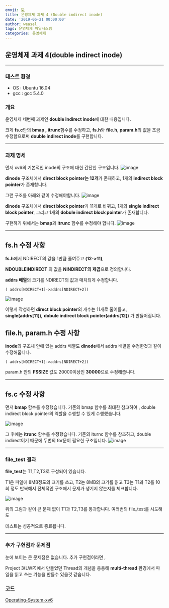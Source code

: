 ```yaml
---
emoji: 💻
title: 운영체제 과제 4 (Double indirect inode)
date: '2019-06-21 00:00:00'
author: weasel
tags: 운영체제 파일시스템
categories: 운영체제
---
```

운영체제 과제 4(double indirect inode)
---
---
### 테스트 환경
- OS : Ubuntu 16.04
- gcc : gcc 5.4.0


### 개요
운영체제 네번째 과제인 **double indirect inode**에 대한 내용입니다.

크게 **fs.c**안의 **bmap , itrunc**함수를 수정하고, **fs.h**와 **file.h**, **param.h**의 값을 조금 수정함으로써 **double indirect inode**를 구현합니다.

---

### 과제 명세
먼저 xv6의 기본적인 inode의 구조에 대한 간단한 구조입니다.
![image](/uploads/3bdfe834c00520bc22f3a31fc4fb530b/image.png)

**dinode** 구조체에서 **direct block pointer는 12개**가 존재하고, 1개의 **indirect block pointer**가 존재합니다.

그런 구조를 아래와 같이 수정해야합니다.
![image](/uploads/5dff876b79e7864b6b3ef8462395de38/image.png)

**dinode** 구조체에서 **direct block pointer**가 11개로 바뀌고, 1개의 **single indirect block pointer**, 그리고 1개의 **dobule indirect block pointer**가 존재합니다.


구현하기 위해서는 **bmap**과 **itrunc** 함수를 수정해야 합니다.
![image](/uploads/61a8e0b92fdb2c4d83e409c92ac022cc/image.png)

---

## fs.h 수정 사항

**fs.h**에서 NDIRECT의 값을 1만큼 줄여주고 **(12->11)**,

**NDOUBLEINDIRECT** 의 값을 **NINDIRECT의 제곱**으로 정의합니다.

**addrs 배열**의 크기를 NDIRECT의 값과 매치되게 수정합니다. 

```
( addrs[NDIRECT+1]->addrs[NDIRECT+2])
```
![image](/uploads/43bffc1ffc7cf0b5f2b0dbd800c9f009/image.png)

이렇게 작성하면 **direct block pointer**의 개수는 11개로 줄어들고, 
**single(addrs[11]),** **dobule indirect block pointer(addrs[12])** 가 만들어집니다.

## file.h, param.h 수정 사항
**inode**의 구조체 안에 있는 addrs 배열도 **dinode**에서 addrs 배열을 수정한것과 같이 수정해줍니다.

```
( addrs[NDIRECT+1]->addrs[NDIRECT+2])
```

param.h 안의 **FSSIZE** 값도 20000이상인 **30000**으로 수정해줍니다.

---
## fs.c 수정 사항

먼저 **bmap** 함수를 수정했습니다.
기존의 bmap 함수를 최대한 참고하여 , double indirect block pointer의 역할을 수행할 수 있게 수행했습니다.

![image](/uploads/23b449c7b9ac04f9d8c55518d04958f8/image.png)

그 후에는 **itrunc** 함수를 수정했습니다.
기존의 iturnc 함수를 참조하고, double indirect이기 때문에 두번의 for문이 필요한 구조입니다.
![image](/uploads/326cba548f07bc28e8f1befa92b60e9d/image.png)

---

### file_test 결과
**file_test**는 T1,T2,T3로 구성되어 있습니다.

T1은 파일에 8MB정도의 크기를 쓰고, T2는 8MB의 크기를 읽고 T3는 T1과 T2를 10회 정도 반복해서 전체적인 구조에서 문제가 생기지 않는지를 체크합니다.

![image](/uploads/a27d382868d935ff50e9083e053c6621/스크린샷_2019-06-21_17.01.07)

위의 그림과 같이 큰 문제 없이 T1과 T2,T3를 통과합니다. 여러번의 file_test를 시도해도

테스트는 성공적으로 종료됩니다.


---
### 추가 구현점과 문제점

눈에 보이는 큰 문제점은 없습니다. 추가 구현점이라면 , 

Project 3(LWP)에서 만들었던 Thread의 개념을 응용해 **multi-thread** 환경에서 파일을 읽고 쓰는 기능을 만들수 있을것 같습니다.


### 코드
[Operating-System-xv6](https://github.com/BecomeWeasel/Operating-System-xv6)

```toc
```